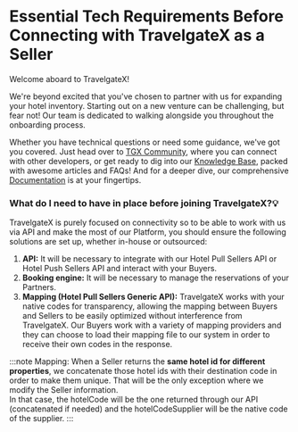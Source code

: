 ﻿---
sidebar_position: 2
---

# Essential Tech Requirements Before Connecting with TravelgateX as a Seller

Welcome aboard to TravelgateX!

We're beyond excited that you've chosen to partner with us for expanding your hotel inventory. Starting out on a new venture can be challenging, but fear not! Our team is dedicated to walking alongside you throughout the onboarding process.

Whether you have technical questions or need some guidance, we've got you covered. Just head over to [TGX Community](https://discord.com/invite/travelgate), where you can connect with other developers, or get ready to dig into our [Knowledge Base](/kb), packed with awesome articles and FAQs! And for a deeper dive, our comprehensive [Documentation](/docs/get-started/connectivity-products) is at your fingertips.

### What do I need to have in place before joining TravelgateX?💡
TravelgateX is purely focused on connectivity so to be able to work with us via API and make the most of our Platform, you should ensure the following solutions are set up, whether in-house or outsourced:

1. **API:** It will be necessary to integrate with our Hotel Pull Sellers API or Hotel Push Sellers API and interact with your Buyers.
1. **Booking engine:** It will be necessary to manage the reservations of your Partners.
1. **Mapping (Hotel Pull Sellers Generic API):** TravelgateX works with your native codes for transparency, allowing the mapping between Buyers and Sellers to be easily optimized without interference from TravelgateX. Our Buyers work with a variety of mapping providers and they can choose to load their mapping file to our system in order to receive their own codes in the response.

:::note Mapping:
When a Seller returns the **same hotel id for different properties**, we concatenate those hotel ids with their destination code in order to make them unique. That will be the only exception where we modify the Seller information.  
In that case, the hotelCode will be the one returned through our API (concatenated if needed) and the hotelCodeSupplier will be the native code of the supplier.
:::